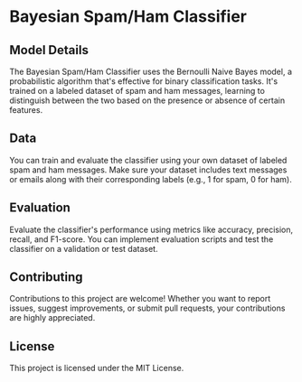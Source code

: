 # Bayesian Spam/Ham Classifier

## Model Details

The Bayesian Spam/Ham Classifier uses the Bernoulli Naive Bayes model, a probabilistic algorithm that's effective for binary classification tasks. It's trained on a labeled dataset of spam and ham messages, learning to distinguish between the two based on the presence or absence of certain features.

## Data

You can train and evaluate the classifier using your own dataset of labeled spam and ham messages. Make sure your dataset includes text messages or emails along with their corresponding labels (e.g., 1 for spam, 0 for ham).

## Evaluation

Evaluate the classifier's performance using metrics like accuracy, precision, recall, and F1-score. You can implement evaluation scripts and test the classifier on a validation or test dataset.

## Contributing

Contributions to this project are welcome! Whether you want to report issues, suggest improvements, or submit pull requests, your contributions are highly appreciated.

## License

This project is licensed under the MIT License.

